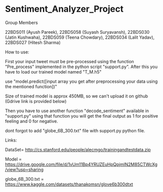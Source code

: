 # Sentiment_Analyzer_Project
Group Members

22BDS011 (Ayush Pareek), 22BDS058 (Suyash Suryavansh), 22BDS030 (Jatin Kushwaha), 22BDS059 (Teena Chowdary), 22BDS034 (Lalit Yadav), 22BDS027 (Hitesh Sharma)

How to use:

First your input tweet must be pre-processed using the function "Pre_process" implemented in the python script "support.py". After this you have to load our trained model named "T_M.h5"
 
use "model.predict([input array you get after preprocessing your data using the mentioned function])"

Size of trained model is approx 450MB, so we can't upload it on github (Gdrive link is provided below)

Then you have to use another function "decode_sentiment" available in "support.py" using that function you will get the final output as 1 for positive feeling and 0 for negative.

dont forgot to add "globe_6B_300.txt" file with support.py python file.

Links:

DataSet= http://cs.stanford.edu/people/alecmgo/trainingandtestdata.zip

Model = https://drive.google.com/file/d/1vUm11Bp4YRUZEuHpQpjmIN2M85CTWcXg/view?usp=sharing

globe_6B_300.txt = https://www.kaggle.com/datasets/thanakomsn/glove6b300dtxt 


 
